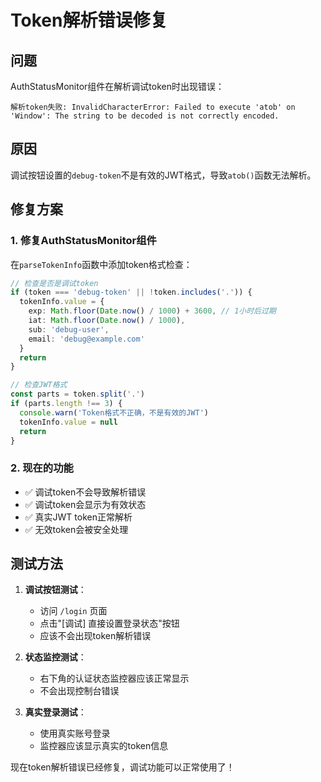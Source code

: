 # Token解析错误修复

## 问题
AuthStatusMonitor组件在解析调试token时出现错误：
```
解析token失败: InvalidCharacterError: Failed to execute 'atob' on 'Window': The string to be decoded is not correctly encoded.
```

## 原因
调试按钮设置的`debug-token`不是有效的JWT格式，导致`atob()`函数无法解析。

## 修复方案

### 1. 修复AuthStatusMonitor组件
在`parseTokenInfo`函数中添加token格式检查：

```typescript
// 检查是否是调试token
if (token === 'debug-token' || !token.includes('.')) {
  tokenInfo.value = {
    exp: Math.floor(Date.now() / 1000) + 3600, // 1小时后过期
    iat: Math.floor(Date.now() / 1000),
    sub: 'debug-user',
    email: 'debug@example.com'
  }
  return
}

// 检查JWT格式
const parts = token.split('.')
if (parts.length !== 3) {
  console.warn('Token格式不正确，不是有效的JWT')
  tokenInfo.value = null
  return
}
```

### 2. 现在的功能
- ✅ 调试token不会导致解析错误
- ✅ 调试token会显示为有效状态
- ✅ 真实JWT token正常解析
- ✅ 无效token会被安全处理

## 测试方法

1. **调试按钮测试**：
   - 访问 `/login` 页面
   - 点击"[调试] 直接设置登录状态"按钮
   - 应该不会出现token解析错误

2. **状态监控测试**：
   - 右下角的认证状态监控器应该正常显示
   - 不会出现控制台错误

3. **真实登录测试**：
   - 使用真实账号登录
   - 监控器应该显示真实的token信息

现在token解析错误已经修复，调试功能可以正常使用了！